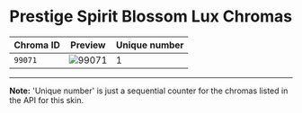 # Prestige Spirit Blossom Lux Chromas

| Chroma ID | Preview | Unique number |
|---|---|---|
| `99071` | ![99071](https://raw.communitydragon.org/latest/plugins/rcp-be-lol-game-data/global/default/v1/champion-chroma-images/99/99071.png) | 1 |

---

**Note:** 'Unique number' is just a sequential counter for the chromas listed in the API for this skin.